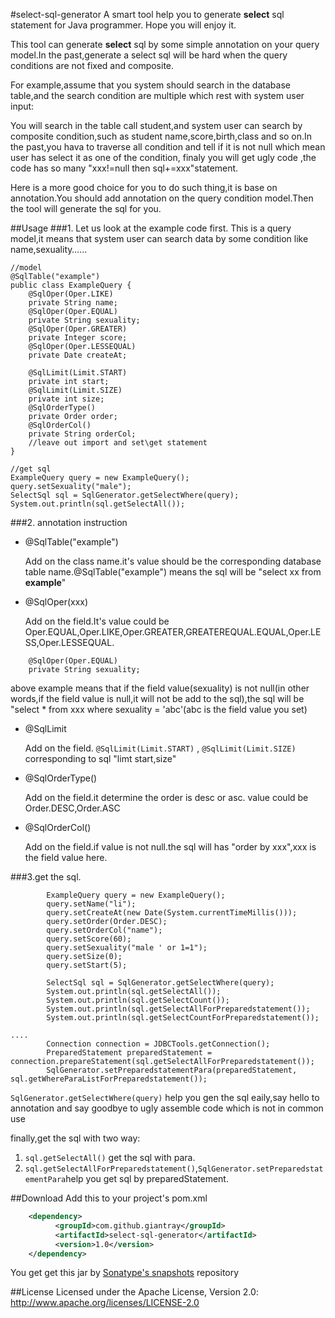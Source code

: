 #select-sql-generator
A smart tool help you to generate **select** sql statement for Java programmer. Hope you will enjoy it.

This tool can generate **select** sql by some simple annotation on your query model.In  the past,generate a select sql will be hard when the query conditions are not fixed and composite.

For example,assume that you system should search in the database table,and the search condition are multiple which rest with system user input:

You will search in the table call student,and system user can search by composite condition,such as student name,score,birth,class and so on.In the past,you hava to traverse all condition and tell if it is not null which mean user has select it as one of the condition, finaly you will get ugly code ,the code has so many "xxx!=null then sql+=xxx"statement.

Here is a more good choice for you to do such thing,it is base on annotation.You should add annotation on the query condition model.Then the tool will generate the sql for you.

##Usage
###1. Let us look at the example code first.
This is a query model,it means that system user can search data by some condition like name,sexuality……
```
//model
@SqlTable("example")
public class ExampleQuery {
	@SqlOper(Oper.LIKE)
	private String name;
	@SqlOper(Oper.EQUAL)
	private String sexuality;
	@SqlOper(Oper.GREATER)
	private Integer score;
	@SqlOper(Oper.LESSEQUAL)
	private Date createAt;

	@SqlLimit(Limit.START)
	private int start;
	@SqlLimit(Limit.SIZE)
	private int size;
	@SqlOrderType()
	private Order order;
	@SqlOrderCol()
	private String orderCol;
	//leave out import and set\get statement
}

//get sql 
ExampleQuery query = new ExampleQuery();
query.setSexuality("male");
SelectSql sql = SqlGenerator.getSelectWhere(query);
System.out.println(sql.getSelectAll());

```
###2. annotation instruction
- @SqlTable("example")

	Add on the class name.it's value should be the corresponding database table name.@SqlTable("example") means the sql will be "select xx from **example**"

- @SqlOper(xxx)

	Add on the field.It's value could be Oper.EQUAL,Oper.LIKE,Oper.GREATER,GREATEREQUAL.EQUAL,Oper.LESS,Oper.LESSEQUAL.
```
	@SqlOper(Oper.EQUAL)
	private String sexuality;
```
above example means that if the field value(sexuality) is not null(in other words,if the field value is null,it will not be add to the sql),the sql will be "select * from xxx where sexuality = 'abc'(abc is the field value you set)

- @SqlLimit

	Add on the field. `@SqlLimit(Limit.START)` , `@SqlLimit(Limit.SIZE)` corresponding to sql "limt start,size"

- @SqlOrderType()

	Add on the field.it determine the order is desc or asc. value could be Order.DESC,Order.ASC

- @SqlOrderCol()

	Add on the field.if value is not null.the sql will has "order by xxx",xxx is the field value here.

###3.get the sql.
```
		ExampleQuery query = new ExampleQuery();
		query.setName("li");
		query.setCreateAt(new Date(System.currentTimeMillis()));
		query.setOrder(Order.DESC);
		query.setOrderCol("name");
		query.setScore(60);
		query.setSexuality("male ' or 1=1");
		query.setSize(0);
		query.setStart(5);

		SelectSql sql = SqlGenerator.getSelectWhere(query);
		System.out.println(sql.getSelectAll());
		System.out.println(sql.getSelectCount());
		System.out.println(sql.getSelectAllForPreparedstatement());
		System.out.println(sql.getSelectCountForPreparedstatement());

....
		Connection connection = JDBCTools.getConnection();
		PreparedStatement preparedStatement = connection.prepareStatement(sql.getSelectAllForPreparedstatement());
		SqlGenerator.setPreparedstatementPara(preparedStatement, sql.getWhereParaListForPreparedstatement());

```

`SqlGenerator.getSelectWhere(query)` help you gen the sql eaily,say hello to annotation and say goodbye to ugly assemble code which is not in common use

finally,get the sql with two way:
1. `sql.getSelectAll()` get the sql with para.
2. `sql.getSelectAllForPreparedstatement()`,`SqlGenerator.setPreparedstatementPara`help you get sql by preparedStatement.

##Download
Add this to your project's pom.xml
```xml
	<dependency>
		  <groupId>com.github.giantray</groupId>
		  <artifactId>select-sql-generator</artifactId>
		  <version>1.0</version>
	</dependency>
```

You get get this jar by [Sonatype's snapshots](https://oss.sonatype.org) repository 


##License
Licensed under the Apache License, Version 2.0: http://www.apache.org/licenses/LICENSE-2.0

 [snap]: https://oss.sonatype.org/content/repositories/snapshots/